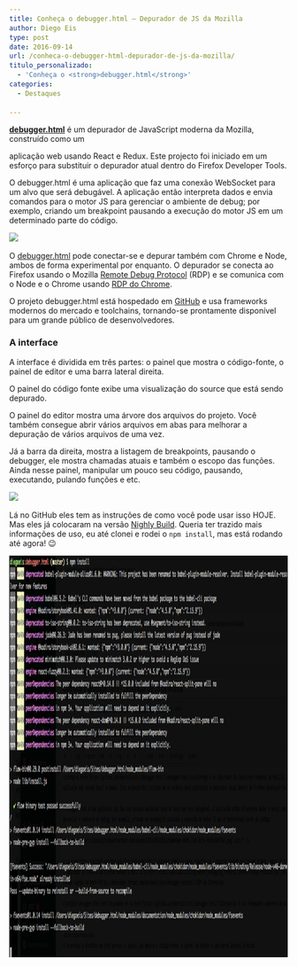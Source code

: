 ```yaml
---
title: Conheça o debugger.html – Depurador de JS da Mozilla
author: Diego Eis
type: post
date: 2016-09-14
url: /conheca-o-debugger-html-depurador-de-js-da-mozilla/
titulo_personalizado:
  - 'Conheça o <strong>debugger.html</strong>'
categories:
  - Destaques

---
```

**[debugger.html][1]** é um depurador de JavaScript moderna da Mozilla, construído como um
  
aplicação web usando React e Redux. Este projecto foi iniciado em um esforço para substituir o depurador atual dentro do Firefox Developer Tools.

O debugger.html é uma aplicação que faz uma conexão WebSocket para um alvo que será debugável. A aplicação então interpreta dados e envia comandos para o motor JS para gerenciar o ambiente de debug; por exemplo, criando um breakpoint pausando a execução do motor JS em um determinado parte do código.

![][2]

O [debugger.html][1] pode conectar-se e depurar também com Chrome e Node, ambos de forma experimental por enquanto. O depurador se conecta ao Firefox usando o Mozilla [Remote Debug Protocol][3] (RDP) e se comunica com o Node e o Chrome usando [RDP do Chrome][4].

O projeto debugger.html está hospedado em [GitHub][1] e usa frameworks modernos do mercado e toolchains, tornando-se prontamente disponível para um grande público de desenvolvedores.

### A interface

A interface é dividida em três partes: o painel que mostra o código-fonte, o painel de editor e uma barra lateral direita.

O painel do código fonte exibe uma visualização do source que está sendo depurado.

O painel do editor mostra uma árvore dos arquivos do projeto. Você também consegue abrir vários arquivos em abas para melhorar a depuração de vários arquivos de uma vez.

Já a barra da direita, mostra a listagem de breakpoints, pausando o debugger, ele mostra chamadas atuais e também o escopo das funções. Ainda nesse painel, manipular um pouco seu código, pausando, executando, pulando funções e etc.

![][5]

Lá no GitHub eles tem as instruções de como você pode usar isso HOJE. Mas eles já colocaram na versão [Nighly Build][6]. Queria ter trazido mais informações de uso, eu até clonei e rodei o `npm install`, mas está rodando até agora! 😉

<img src="https://raw.githubusercontent.com/diegoeis/tableless-static-images/master/2016/09/Screen-Shot-2016-09-14-at-2.27.50-PM.png" alt="Screen Shot 2016-09-14 at 2.27.50 PM" width="1262" height="725" class="aligncenter size-full wp-image-55942" />

 [1]: https://github.com/devtools-html/debugger.html/
 [2]: https://cloud.githubusercontent.com/assets/2134/16933811/babb4eec-4d05-11e6-8c7e-f133e54b756f.png
 [3]: https://wiki.mozilla.org/Remote_Debugging_Protocol
 [4]: https://developer.chrome.com/devtools/docs/debugger-protocol
 [5]: https://2r4s9p1yi1fa2jd7j43zph8r-wpengine.netdna-ssl.com/files/2016/09/debug.gif
 [6]: https://nightly.mozilla.org